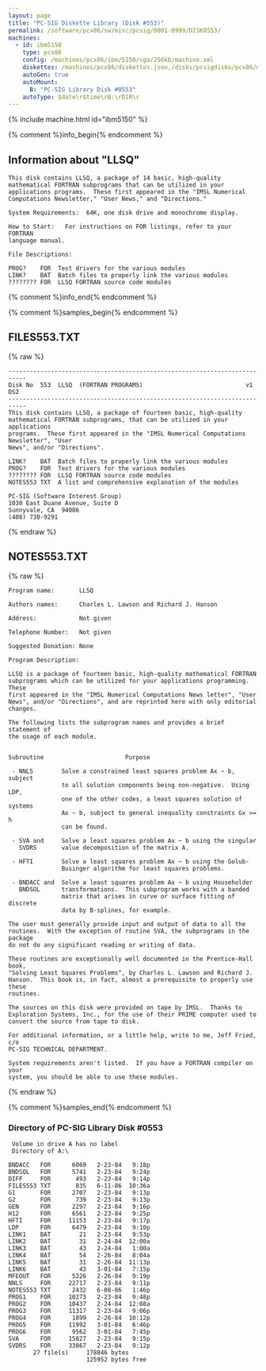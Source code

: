 ```yaml
---
layout: page
title: "PC-SIG Diskette Library (Disk #553)"
permalink: /software/pcx86/sw/misc/pcsig/0001-0999/DISK0553/
machines:
  - id: ibm5150
    type: pcx86
    config: /machines/pcx86/ibm/5150/cga/256kb/machine.xml
    diskettes: /machines/pcx86/diskettes.json,/disks/pcsigdisks/pcx86/diskettes.json
    autoGen: true
    autoMount:
      B: "PC-SIG Library Disk #0553"
    autoType: $date\r$time\rB:\rDIR\r
---
```


{% include machine.html id="ibm5150" %}

{% comment %}info_begin{% endcomment %}

## Information about "LLSQ"

    This disk contains LLSQ, a package of 14 basic, high-quality
    mathematical FORTRAN subprograms that can be utilized in your
    applications programs.  These first appeared in the "IMSL Numerical
    Computations Newsletter," "User News," and "Directions."
    
    System Requirements:  64K, one disk drive and monochrome display.
    
    How to Start:   For instructions on FOR listings, refer to your FORTRAN
    language manual.
    
    File Descriptions:
    
    PROG?    FOR  Test drivers for the various modules
    LINK?    BAT  Batch files to properly link the various modules
    ???????? FOR  LLSQ FORTRAN source code modules
{% comment %}info_end{% endcomment %}

{% comment %}samples_begin{% endcomment %}

## FILES553.TXT

{% raw %}
```
---------------------------------------------------------------------------
Disk No  553  LLSQ  (FORTRAN PROGRAMS)                             v1  DS2
---------------------------------------------------------------------------
This disk contains LLSQ, a package of fourteen basic, high-quality
mathematical FORTRAN subprograms, that can be utilized in your applications
programs.  These first appeared in the "IMSL Numerical Computations Newsletter", "User
News", and/or "Directions".
 
LINK?    BAT  Batch files to properly link the various modules
PROG?    FOR  Test drivers for the various modules
???????? FOR  LLSQ FORTRAN source code modules
NOTES553 TXT  A list and comprehensive explanation of the modules
 
PC-SIG (Software Interest Group)
1030 East Duane Avenue, Suite D
Sunnyvale, CA  94086
(408) 730-9291
```
{% endraw %}

## NOTES553.TXT

{% raw %}
```
Program name:       LLSQ

Authors names:      Charles L. Lawson and Richard J. Hanson    

Address:            Not given

Telephone Number:   Not given

Suggested Donation: None

Program Description: 

LLSQ is a package of fourteen basic, high-quality mathematical FORTRAN 
subprograms which can be utilized for your applications programming.  These 
first appeared in the "IMSL Numerical Computations News letter", "User 
News", and/or "Directions", and are reprinted here with only editorial 
changes.

The following lists the subprogram names and provides a brief statement of 
the usage of each module.


Subroutine                       Purpose

 - NNLS        Solve a constrained least squares problem Ax ~ b, subject
               to all solution components being non-negative.  Using LDP,
               one of the other codes, a least squares solution of systems
               Ax ~ b, subject to general inequality constraints Gx >= h
               can be found.

 - SVA and     Solve a least squares problem Ax ~ b using the singular
   SVDRS       value decomposition of the matrix A.

 - HFTI        Solve a least squares problem Ax ~ b using the Golub-
               Businger algorithm for least squares problems.

 - BNDACC and  Solve a least squares problem Ax ~ b using Householder
   BNDSOL      transformations.  This subprogram works with a banded
               matrix that arises in curve or surface fitting of discrete
               data by B-splines, for example.
 
The user must generally provide input and output of data to all the 
routines.  With the exception of routine SVA, the subprograms in the package 
do not do any significant reading or writing of data.
 
These routines are exceptionally well documented in the Prentice-Hall book, 
"Solving Least Squares Problems", by Charles L. Lawson and Richard J. 
Hanson.  This book is, in fact, almost a prerequisite to properly use these 
routines.   
 
The sources on this disk were provided on tape by IMSL.  Thanks to 
Exploration Systems, Inc., for the use of their PRIME computer used to 
convert the source from tape to disk.
 
For additional information, or a little help, write to me, Jeff Fried, c/o 
PC-SIG TECHNICAL DEPARTMENT.

System requirements aren't listed.  If you have a FORTRAN compiler on your 
system, you should be able to use these modules.
```
{% endraw %}

{% comment %}samples_end{% endcomment %}

### Directory of PC-SIG Library Disk #0553

     Volume in drive A has no label
     Directory of A:\

    BNDACC   FOR      6069   2-23-84   9:18p
    BNDSOL   FOR      5741   2-23-84   9:24p
    DIFF     FOR       493   2-23-84   9:14p
    FILES553 TXT       835   6-11-86  10:36a
    G1       FOR      2707   2-23-84   9:13p
    G2       FOR       739   2-23-84   9:13p
    GEN      FOR      2297   2-23-84   9:16p
    H12      FOR      6561   2-23-84   9:25p
    HFTI     FOR     11153   2-23-84   9:17p
    LDP      FOR      6479   2-23-84   9:10p
    LINK1    BAT        21   2-23-84   9:53p
    LINK2    BAT        31   2-24-84  12:00a
    LINK3    BAT        43   2-24-84   1:00a
    LINK4    BAT        54   2-26-84   8:04a
    LINK5    BAT        31   2-26-84  11:13p
    LINK6    BAT        43   3-01-84   7:15p
    MFEOUT   FOR      5226   2-26-84   9:19p
    NNLS     FOR     22717   2-23-84   9:11p
    NOTES553 TXT      2432   6-08-86   1:46p
    PROG1    FOR     10273   2-23-84   9:48p
    PROG2    FOR     10437   2-24-84  12:08a
    PROG3    FOR     11317   2-23-84   9:06p
    PROG4    FOR      1899   2-26-84  10:12p
    PROG5    FOR     11992   3-01-84   6:46p
    PROG6    FOR      9562   3-01-84   7:45p
    SVA      FOR     15827   2-23-84   9:15p
    SVDRS    FOR     33867   2-23-84   9:12p
           27 file(s)     178846 bytes
                          125952 bytes free
